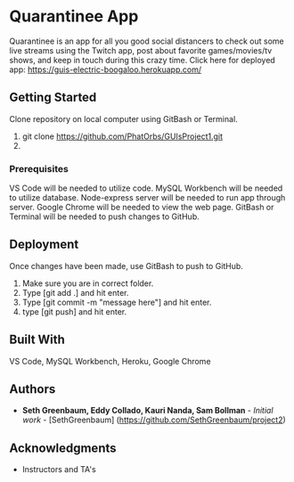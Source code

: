 # Quarantinee App

Quarantinee is an app for all you good social distancers to check out some live streams using the Twitch app, post about favorite games/movies/tv shows, and keep in touch during this crazy time.
Click here for deployed app: https://guis-electric-boogaloo.herokuapp.com/

## Getting Started

Clone repository on local computer using GitBash or Terminal.
1) git clone https://github.com/PhatOrbs/GUIsProject1.git 
2) 


### Prerequisites

VS Code will be needed to utilize code.
MySQL Workbench will be needed to utilize database.
Node-express server will be needed to run app through server.
Google Chrome will be needed to view the web page.
GitBash or Terminal will be needed to push changes to GitHub.


## Deployment

Once changes have been made, use GitBash to push to GitHub.
1) Make sure you are in correct folder.
2) Type [git add .] and hit enter.
3) Type [git commit -m "message here"] and hit enter.
4) type [git push] and hit enter.


## Built With

VS Code, MySQL Workbench, Heroku, Google Chrome


## Authors

* **Seth Greenbaum, Eddy Collado, Kauri Nanda, Sam Bollman** - *Initial work* - [SethGreenbaum] (https://github.com/SethGreenbaum/project2)


## Acknowledgments

* Instructors and TA's